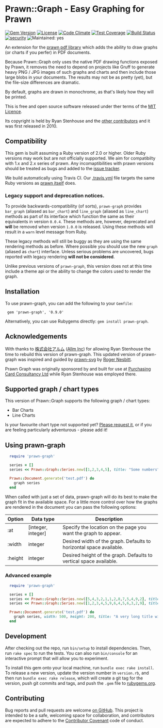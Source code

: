 # Prawn::Graph - Easy Graphing for Prawn

[![Gem Version](https://badge.fury.io/rb/prawn-graph.svg)](https://badge.fury.io/rb/prawn-graph)
[![License](http://img.shields.io/:license-mit-blue.svg)](http://sujrd.mit-license.org)
[![Code Climate](https://codeclimate.com/github/HHRy/prawn-graph/badges/gpa.svg)](https://codeclimate.com/github/HHRy/prawn-graph)
[![Test Coverage](https://codeclimate.com/github/HHRy/prawn-graph/badges/coverage.svg)](https://codeclimate.com/github/HHRy/prawn-graph/coverage)
[![Build Status](https://travis-ci.org/HHRy/prawn-graph.svg?branch=master)](https://travis-ci.org/HHRy/prawn-graph)
[![security](https://hakiri.io/github/HHRy/prawn-graph/master.svg)](https://hakiri.io/github/HHRy/prawn-graph/master)
![Maintained: yes](https://img.shields.io/badge/maintained-yes-brightgreen.png)

An extension for the [prawn pdf library][5] which adds the ability to draw graphs (or charts if
you perfer) in PDF documents.

Because Prawn::Graph only uses the native PDF drawing functions exposed by Prawn, it removes the need to 
depend on projects like Gruff to generate heavy PNG / JPG images of such graphs and charts and then include
those large blobs in your documents. The results may not be as pretty (yet), but the file-size differences 
are dramatic.

By default, graphs are drawn in monochrome, as that's likely how they will be printed. 

This is free and open source software released under ther terms of the [MIT Licence](http://opensource.org/licenses/MIT).

Its copyright is held by Ryan Stenhouse and the [other contributors][8] and it was first released in 
2010.

## Compatibility

This gem is built assuming a Ruby version of 2.0 or higher. Older Ruby versions may work but are not 
officially supported. We aim for compatibilty with 1.x and 2.x series of prawn. Any incomaptibilities
with prawn versions should be treated as bugs and added to the [issue tracker][2]. 

We build automatically using Travis CI. Our [.travis.yml][9] file targets the same Ruby versions as
[prawn itself][5] does.


### Legacy support and deprecation notices.

To provide backwards-compatibility (of sorts), `prawn-graph` provides `bar_graph` (aliased as `bar_chart`)
and `line_graph` (aliased as `line_chart`) methods as part of its interface which function the same as their
equivalents in version `0.0.4`. These methods are, however, deprecated and **will** be removed when version
`1.0.0` is released. Using these methods will result in a `warn` level message from Ruby.

These legacy methods will still be buggy as they are using the same rendering methods as before. Where possible
you should use the new `graph` (aliased as `chart`) interface. Unless serious problems are uncovered, bugs
reported with legacy rendering **will not be considered**.

Unlike previous versions of `prawn-graph`, this version does not at this time include a theme api or the 
ability to change the colors used to render the graph. 

## Installation

To use prawn-graph, you can add the following to your `Gemfile`:

```Gemfile
 gem 'prawn-graph', '0.9.0'
```

Alternatively, you can use Rubygems directly: `gem install prawn-graph`.
 
## Acknowledgements

With thanks to [株式会社アルム][3] ([Allm Inc][4]) for allowing Ryan Stenhouse the time to rebuild this version of
prawn-graph. This updated version of prawn-graph was inspired and guided by [prawn-svg][1] by [Roger Nesbitt][6]. 

Prawn Graph was originally sponsored by and built for use at [Purchasing Card Consultancy Ltd][7] while
Ryan Stenhouse was employed there.

## Supported graph / chart types

This version of Prawn::Graph supports the following graph / chart types:

  *  Bar Charts 
  *  Line Charts

Is your favourite chart type not supported yet? [Please request it][2], or if you are feeling particularly
adventurous - please add it!

## Using prawn-graph

```ruby
  require 'prawn-graph'

  series = []
  series << Prawn::Graph::Series.new([1,2,3,4,5], title: "Some numbers", type: :bar)

  Prawn::Document.generate('test.pdf') do
    graph series
  end
```

When called with just a set of data, prawn-graph will do its best to make the graph fit in the 
available space. For a little more control over how the graphs are rendered in the document
you can pass the following options:

Option      | Data type | Description
----------- | --------- | -----------
:at         | [integer, integer] | Specify the location on the page you want the graph to appear.
:width      | integer   | Desired width of the graph.  Defaults to horizontal space available.
:height     | integer   | Desired height of the graph.  Defaults to vertical space available.

### Advanced example

```ruby
  require 'prawn-graph'

  series = []
  series << Prawn::Graph::Series.new([5,4,3,2,1,1,2,8,7,5,4,9,2], title: "Some more numbers", type: :bar)
  series << Prawn::Graph::Series.new([1,2,3,4,5,9,6,4,5,6,3,2,9], title: "Some numbers", type: :line)

  Prawn::Document.generate('test.pdf') do
    graph series, width: 500, height: 200, title: "A very long title will porbably be clipped", at: [10,700]
  end
``` 

## Development

After checking out the repo, run `bin/setup` to install dependencies. Then, run `rake spec` to run the tests. You can
also  run `bin/console` for an interactive prompt that will allow you to experiment.

To install this gem onto your local machine, run `bundle exec rake install`. To release a new version, update the 
version number in `version.rb`, and then run `bundle exec rake release`, which will create a git tag for the version, 
push git commits and tags, and push the `.gem` file to [rubygems.org](https://rubygems.org).

## Contributing

Bug reports and pull requests are welcome [on GitHub][2]. This project is intended to be a 
safe, welcoming space for collaboration, and contributors are expected to adhere to the [Contributor Covenant](http://contributor-covenant.org) 
code of conduct.



[1]: https://github.com/mogest/prawn-svg/
[2]: https://github.com/hhry/prawn-graph/issues/
[3]: http://www.allm.net/
[4]: http://www.allm.net/en/
[5]: http://github.com/prawnpdf/prawn/
[6]: https://github.com/mogest/
[7]: http://www.pccl.co.uk/
[8]: https://github.com/HHRy/prawn-graph/blob/master/CONTRIBUTORS.md
[9]: https://github.com/HHRy/prawn-graph/blob/master/.travis.yml

